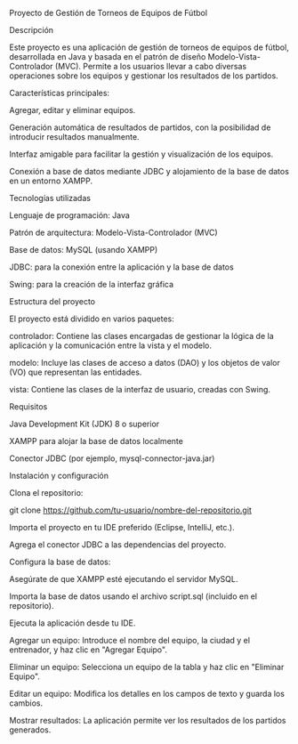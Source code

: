 Proyecto de Gestión de Torneos de Equipos de Fútbol

Descripción

Este proyecto es una aplicación de gestión de torneos de equipos de fútbol, desarrollada en Java y basada en el patrón de diseño Modelo-Vista-Controlador (MVC). Permite a los usuarios llevar a cabo diversas operaciones sobre los equipos y gestionar los resultados de los partidos.

Características principales:

Agregar, editar y eliminar equipos.

Generación automática de resultados de partidos, con la posibilidad de introducir resultados manualmente.

Interfaz amigable para facilitar la gestión y visualización de los equipos.

Conexión a base de datos mediante JDBC y alojamiento de la base de datos en un entorno XAMPP.

Tecnologías utilizadas

Lenguaje de programación: Java

Patrón de arquitectura: Modelo-Vista-Controlador (MVC)

Base de datos: MySQL (usando XAMPP)

JDBC: para la conexión entre la aplicación y la base de datos

Swing: para la creación de la interfaz gráfica

Estructura del proyecto

El proyecto está dividido en varios paquetes:

controlador: Contiene las clases encargadas de gestionar la lógica de la aplicación y la comunicación entre la vista y el modelo.

modelo: Incluye las clases de acceso a datos (DAO) y los objetos de valor (VO) que representan las entidades.

vista: Contiene las clases de la interfaz de usuario, creadas con Swing.

Requisitos

Java Development Kit (JDK) 8 o superior

XAMPP para alojar la base de datos localmente

Conector JDBC (por ejemplo, mysql-connector-java.jar)

Instalación y configuración

Clona el repositorio:

git clone https://github.com/tu-usuario/nombre-del-repositorio.git

Importa el proyecto en tu IDE preferido (Eclipse, IntelliJ, etc.).

Agrega el conector JDBC a las dependencias del proyecto.

Configura la base de datos:

Asegúrate de que XAMPP esté ejecutando el servidor MySQL.

Importa la base de datos usando el archivo script.sql (incluido en el repositorio).

Ejecuta la aplicación desde tu IDE.



Agregar un equipo: Introduce el nombre del equipo, la ciudad y el entrenador, y haz clic en "Agregar Equipo".

Eliminar un equipo: Selecciona un equipo de la tabla y haz clic en "Eliminar Equipo".

Editar un equipo: Modifica los detalles en los campos de texto y guarda los cambios.

Mostrar resultados: La aplicación permite ver los resultados de los partidos generados.
